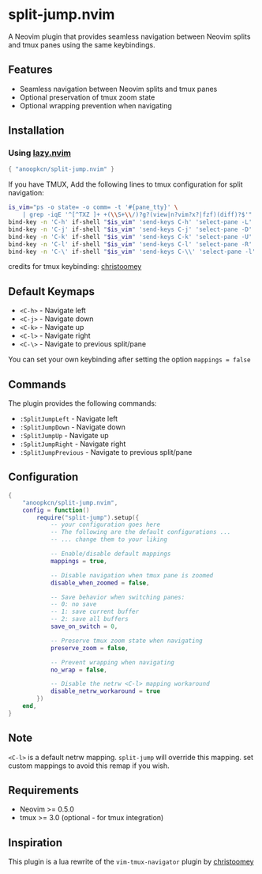 # split-jump.nvim

A Neovim plugin that provides seamless navigation between Neovim splits and tmux panes using the same keybindings.

## Features

- Seamless navigation between Neovim splits and tmux panes
- Optional preservation of tmux zoom state
- Optional wrapping prevention when navigating

## Installation

### Using [lazy.nvim](https://github.com/folke/lazy.nvim)

```lua
{ "anoopkcn/split-jump.nvim" }
```

If you have TMUX, Add the following lines to tmux configuration for split navigation:

```bash
is_vim="ps -o state= -o comm= -t '#{pane_tty}' \
    | grep -iqE '^[^TXZ ]+ +(\\S+\\/)?g?(view|n?vim?x?|fzf)(diff)?$'"
bind-key -n 'C-h' if-shell "$is_vim" 'send-keys C-h' 'select-pane -L'
bind-key -n 'C-j' if-shell "$is_vim" 'send-keys C-j' 'select-pane -D'
bind-key -n 'C-k' if-shell "$is_vim" 'send-keys C-k' 'select-pane -U'
bind-key -n 'C-l' if-shell "$is_vim" 'send-keys C-l' 'select-pane -R'
bind-key -n 'C-\' if-shell "$is_vim" 'send-keys C-\\' 'select-pane -l'
```
credits for tmux keybinding: [christoomey](https://github.com/christoomey/vim-tmux-navigator)

## Default Keymaps

- `<C-h>` - Navigate left
- `<C-j>` - Navigate down
- `<C-k>` - Navigate up
- `<C-l>` - Navigate right
- `<C-\>` - Navigate to previous split/pane

You can set your own keybinding after setting the option `mappings = false`

## Commands

The plugin provides the following commands:

- `:SplitJumpLeft` - Navigate left
- `:SplitJumpDown` - Navigate down
- `:SplitJumpUp` - Navigate up
- `:SplitJumpRight` - Navigate right
- `:SplitJumpPrevious` - Navigate to previous split/pane

## Configuration

```lua
{
    "anoopkcn/split-jump.nvim",
    config = function()
        require("split-jump").setup({
            -- your configuration goes here
            -- The following are the default configurations ...
            -- ... change them to your liking

            -- Enable/disable default mappings
            mappings = true,

            -- Disable navigation when tmux pane is zoomed
            disable_when_zoomed = false,

            -- Save behavior when switching panes:
            -- 0: no save
            -- 1: save current buffer
            -- 2: save all buffers
            save_on_switch = 0,

            -- Preserve tmux zoom state when navigating
            preserve_zoom = false,

            -- Prevent wrapping when navigating
            no_wrap = false,

            -- Disable the netrw <C-l> mapping workaround
            disable_netrw_workaround = true
        })
    end,
}
```

## Note
`<C-l>` is a default netrw mapping. `split-jump` will override this mapping. set custom mappings to avoid this remap if you wish.

## Requirements

- Neovim >= 0.5.0
- tmux >= 3.0 (optional - for tmux integration)


## Inspiration
This plugin is a lua rewrite of the `vim-tmux-navigator` plugin by [christoomey](https://github.com/christoomey/vim-tmux-navigator)
